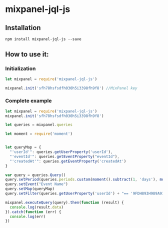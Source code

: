 mixpanel-jql-js
===

## Installation

    npm install mixpanel-jql-js --save

## How to use it: 

### Initialization
```javascript
let mixpanel = require('mixpanel-jql-js')

mixpanel.init('sfh78hsfsdfh030h5i3398fh9f8') //MixPanel key
```

### Complete example
```javascript
let mixpanel = require('mixpanel-jql-js')
mixpanel.init('sfh78hsfsdfh030h5i3398fh9f8')

let queries = mixpanel.queries

let moment = require('moment')


let queryMap = {
  "'userId'": queries.getUserProperty('userId'),
  "'eventId'": queries.getEventProperty("eventId"),
  "'createdAt'": queries.getEventProperty('createdAt')
}

var query = queries.Query()
query.setPeriod(queries.periods.custom(moment().subtract(1, 'days'), moment()))
query.setEvent("Event Name")
query.setMap(queryMap)
query.setFilter(queries.getUserProperty('userId') + "== '9FDH893H989A913D3F143927'")

mixpanel.executeQuery(query).then(function (result) {
  console.log(result.data)
}).catch(function (err) {
  console.log(err)
})
```
